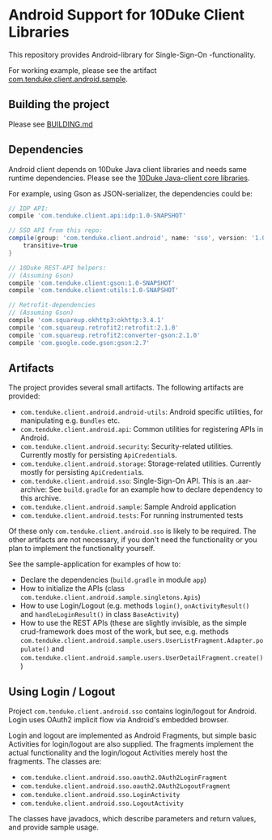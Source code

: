 # Android Support for 10Duke Client Libraries

This repository provides Android-library for Single-Sign-On -functionality.

For working example, please see the artifact [com.tenduke.client.android.sample](./com.tenduke.client.android.sample).


## Building the project

Please see [BUILDING.md](BUILDING.md)


## Dependencies

Android client depends on 10Duke Java client libraries and needs same runtime dependencies. Please
see the [10Duke Java-client core libraries](https://github.com/10Duke/java-client-core).

For example, using Gson as JSON-serializer, the dependencies could be:

```gradle
// IDP API:
compile 'com.tenduke.client.api:idp:1.0-SNAPSHOT'

// SSO API from this repo:
compile(group: 'com.tenduke.client.android', name: 'sso', version: '1.0', ext: 'aar'){
    transitive=true
}

// 10Duke REST-API helpers:
// (Assuming Gson)
compile 'com.tenduke.client:gson:1.0-SNAPSHOT'
compile 'com.tenduke.client:utils:1.0-SNAPSHOT'

// Retrofit-dependencies
// (Assuming Gson)
compile 'com.squareup.okhttp3:okhttp:3.4.1'
compile 'com.squareup.retrofit2:retrofit:2.1.0'
compile 'com.squareup.retrofit2:converter-gson:2.1.0'
compile 'com.google.code.gson:gson:2.7'
```


## Artifacts

The project provides several small artifacts. The following artifacts are provided:

* `com.tenduke.client.android.android-utils`: Android specific utilities, for manipulating e.g.
  `Bundles` etc.
* `com.tenduke.client.android.api`: Common utilities for registering APIs in Android.
* `com.tenduke.client.android.security`: Security-related utilities. Currently mostly for persisting
  `ApiCredential`s.
* `com.tenduke.client.android.storage`: Storage-related utilities. Currently mostly for persisting
  `ApiCredential`s.
* `com.tenduke.client.android.sso`: Single-Sign-On API. This is an .aar-archive: See `build.gradle`
  for an example how to declare dependency to this archive.
* `com.tenduke.client.android.sample`: Sample Android application
* `com.tenduke.client.android.tests`: For running instrumented tests

Of these only `com.tenduke.client.android.sso` is likely to be required. The other artifacts are not
necessary, if you don't need the functionality or you plan to implement the functionality yourself.

See the sample-application for examples of how to:

* Declare the dependencies (`build.gradle` in module `app`)
* How to initialize the APIs (class `com.tenduke.client.android.sample.singletons.Apis`)
* How to use Login/Logout (e.g. methods `login()`, `onActivityResult()` and `handleLoginResult()` in
  class `BaseActivity`)
* How to use the REST APIs (these are slightly invisible, as the simple crud-framework does most of
  the work, but see, e.g. methods `com.tenduke.client.android.sample.users.UserListFragment.Adapter.populate()`
  and `com.tenduke.client.android.sample.users.UserDetailFragment.create()`)


## Using Login / Logout

Project `com.tenduke.client.android.sso` contains login/logout for Android. Login uses OAuth2
implicit flow via Android's embedded browser.

Login and logout are implemented as Android Fragments, but simple basic Activities for login/logout
are also supplied. The fragments implement the actual functionality and the login/logout Activities
merely host the fragments. The classes are:

* `com.tenduke.client.android.sso.oauth2.OAuth2LoginFragment`
* `com.tenduke.client.android.sso.oauth2.OAuth2LogoutFragment`
* `com.tenduke.client.android.sso.LoginActivity`
* `com.tenduke.client.android.sso.LogoutActivity`

The classes have javadocs, which describe parameters and return values, and provide sample usage.








